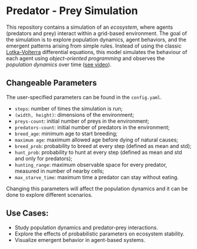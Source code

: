 # Predator - Prey Simulation
This repository contains a simulation of an _ecosystem_, where agents (predators and prey) interact within a grid-based environment.
The goal of the simulation is to explore population dynamics, agent behaviors, and the emergent patterns arising from simple rules. 
Instead of using the classic [Lotka-Volterra](https://en.wikipedia.org/wiki/Lotka%E2%80%93Volterra_equations) differential equations,
this model simulates the behaviour of each agent using _object-oriented programming_ and observes the _population dynamics_ over time 
([see video](https://www.youtube.com/watch?v=B-pvkRdevKk)).

## Changeable Parameters
The user-specified parameters can be found in the `config.yaml`. 

- `steps`: number of times the simulation is run;
- `(width, height)`: dimensions of the environment;
- `preys-count`: initial number of preys in the environment;
- `predators-count`: initial number of predators in the environment;
- `breed_age`: minimum age to start breeding;
- `maximum age`: maximum allowed age before dying of natural causes;
- `breed_prob`: probability to breed at every step (defined as mean and std);
- `hunt_prob`: probability to hunt at every step (defined as mean and std and only for predators);
- `hunting_range`: maximum observable space for every predator, measured in number of nearby cells;
- `max_starve_time`: maximum time a predator can stay without eating.

Changing this parameters will affect the population dynamics and it can be done to explore different scenarios. 

## Use Cases:
- Study population dynamics and predator-prey interactions.
- Explore the effects of probabilistic parameters on ecosystem stability.
- Visualize emergent behavior in agent-based systems.